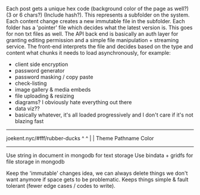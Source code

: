 Each post gets a unique hex code (background color of the page as well?) (3 or 6 chars?) (Include hash?). This represents a subfolder on the system. Each content change creates a new immutable file in the subfolder. Each folder has a 'pointer' file which decides what the latest version is. This goes for non txt files as well. The API back end is basically an auth layer for granting editing permission and a simple file manipulation + streaming service. The front-end interprets the file and decides based on the type and content what chunks it needs to load asynchronously, for example:

- client side encryption
- password generator
- password masking / copy paste
- check-listing
- image gallery & media embeds
- file uploading & resizing
- diagrams? I obviously hate everything out there
- data viz??
- basically whatever, it's all loaded progressively and I don't care if it's not blazing fast

---------

joekent.nyc/#fff/rubber-ducks
            ^          ^
            |          |
            Theme      Pathname
            Color   


---------

Use string in document in mongodb for text storage
Use bindata + gridfs for file storage in mongodb

Keep the 'immutable' changes idea, we can always delete things we don't want anymore if space gets to be problematic. Keeps things simple & fault tolerant (fewer edge cases / codes to write).
